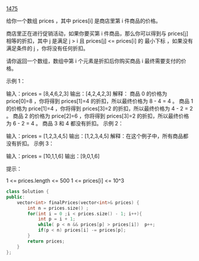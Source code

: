 [1475](https://leetcode.cn/problems/final-prices-with-a-special-discount-in-a-shop)

给你一个数组 prices ，其中 prices[i] 是商店里第 i 件商品的价格。

商店里正在进行促销活动，如果你要买第 i 件商品，那么你可以得到与 prices[j] 相等的折扣，其中 j 是满足 j > i 且 prices[j] <= prices[i] 的 最小下标 ，如果没有满足条件的 j ，你将没有任何折扣。

请你返回一个数组，数组中第 i 个元素是折扣后你购买商品 i 最终需要支付的价格。

 

示例 1：

输入：prices = [8,4,6,2,3]
输出：[4,2,4,2,3]
解释：
商品 0 的价格为 price[0]=8 ，你将得到 prices[1]=4 的折扣，所以最终价格为 8 - 4 = 4 。
商品 1 的价格为 price[1]=4 ，你将得到 prices[3]=2 的折扣，所以最终价格为 4 - 2 = 2 。
商品 2 的价格为 price[2]=6 ，你将得到 prices[3]=2 的折扣，所以最终价格为 6 - 2 = 4 。
商品 3 和 4 都没有折扣。
示例 2：

输入：prices = [1,2,3,4,5]
输出：[1,2,3,4,5]
解释：在这个例子中，所有商品都没有折扣。
示例 3：

输入：prices = [10,1,1,6]
输出：[9,0,1,6]


提示：

1 <= prices.length <= 500
1 <= prices[i] <= 10^3

```cpp
class Solution {
public:
    vector<int> finalPrices(vector<int>& prices) {
        int n = prices.size() ;
        for(int i = 0 ;i < prices.size() - 1; i++){
            int p = i + 1; 
            while( p < n && prices[p] > prices[i])  p++;
            if(p < n) prices[i] -= prices[p]; 
        }
        return prices;
    }
};
```

